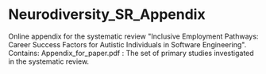 # Neurodiversity_SR_Appendix
Online appendix for the systematic review "Inclusive Employment Pathways: Career Success Factors for Autistic Individuals in Software Engineering". 
Contains:
Appendix_for_paper.pdf : The set of primary studies investigated in the systematic review.

